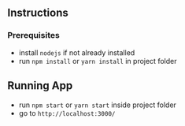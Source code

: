 ## Instructions

### Prerequisites

- install `nodejs` if not already installed
- run `npm install` or `yarn install` in project folder

## Running App

- run `npm start` or `yarn start` inside project folder
- go to `http://localhost:3000/`
